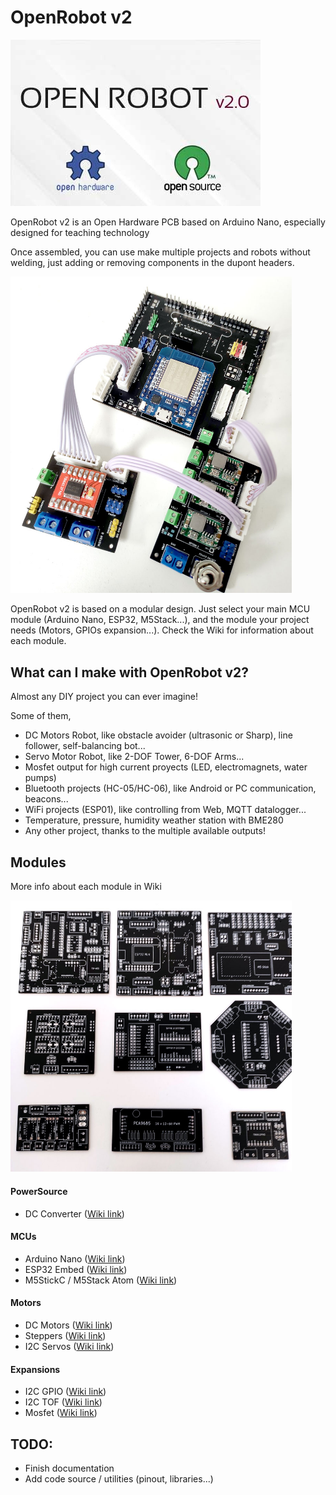 # OpenRobot v2

<img src="https://github.com/luisllamasbinaburo/OpenRobot_V2/blob/main/Images/openrobot_v2.jpg" alt="header"/>

OpenRobot v2 is an Open Hardware PCB based on Arduino Nano, especially designed for teaching technology

Once assembled, you can use make multiple projects and robots without welding, just adding or removing components in the dupont headers.

<img src="https://github.com/luisllamasbinaburo/OpenRobot_V2/blob/main/Images/OpenRobot_V2_2.jpg" alt="Assembly" width="450"/>

OpenRobot v2 is based on a modular design. Just select your main MCU module (Arduino Nano, ESP32, M5Stack...), and the module your project needs (Motors, GPIOs expansion...). Check the Wiki for information about each module.


## What can I make with OpenRobot v2?
Almost any DIY project you can ever imagine! 

Some of them,
- DC Motors Robot, like obstacle avoider (ultrasonic or Sharp), line follower, self-balancing bot...
- Servo Motor Robot, like 2-DOF Tower, 6-DOF Arms...
- Mosfet output for high current proyects (LED, electromagnets, water pumps)
- Bluetooth projects (HC-05/HC-06), like Android or PC communication, beacons...
- WiFi projects (ESP01), like controlling from Web, MQTT datalogger...
- Temperature, pressure, humidity weather station with BME280
- Any other project, thanks to the multiple available outputs!


## Modules
More info about each module in Wiki

<img src="https://github.com/luisllamasbinaburo/OpenRobot_V2/blob/main/Images/OpenRobot_V2_1.jpg" alt="Assembly" width="450"/>

#### PowerSource
- DC Converter ([Wiki link](https://github.com/luisllamasbinaburo/OpenRobot_V2/wiki/Module_PowerSource))

#### MCUs
- Arduino Nano ([Wiki link](https://github.com/luisllamasbinaburo/OpenRobot_V2/wiki/Module_MCU_ArduinoNano))
- ESP32 Embed ([Wiki link](https://github.com/luisllamasbinaburo/OpenRobot_V2/wiki/Module_MCU_ESP32Embed))
- M5StickC / M5Stack Atom ([Wiki link](https://github.com/luisllamasbinaburo/OpenRobot_V2/wiki/Module_MCU_M5Stack))

#### Motors
- DC Motors ([Wiki link](https://github.com/luisllamasbinaburo/OpenRobot_V2/wiki/Module_Motor_DC))
- Steppers ([Wiki link](https://github.com/luisllamasbinaburo/OpenRobot_V2/wiki/Module_Motor_Stepper))
- I2C Servos ([Wiki link](https://github.com/luisllamasbinaburo/OpenRobot_V2/wiki/Module_I2C_Servo))

#### Expansions
- I2C GPIO ([Wiki link](https://github.com/luisllamasbinaburo/OpenRobot_V2/wiki/Module_I2C_GPIO))
- I2C TOF ([Wiki link](https://github.com/luisllamasbinaburo/OpenRobot_V2/wiki/Module_I2C_TOF))
- Mosfet ([Wiki link](https://github.com/luisllamasbinaburo/OpenRobot_V2/wiki/Module_Expansion_Mosfet))


## TODO:
- Finish documentation
- Add code source / utilities (pinout, libraries...)
